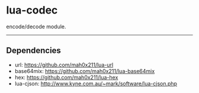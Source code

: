 lua-codec
=========

encode/decode module.

---

## Dependencies

- url: https://github.com/mah0x211/lua-url
- base64mix: https://github.com/mah0x211/lua-base64mix
- hex: https://github.com/mah0x211/lua-hex
- lua-cjson: http://www.kyne.com.au/~mark/software/lua-cjson.php



